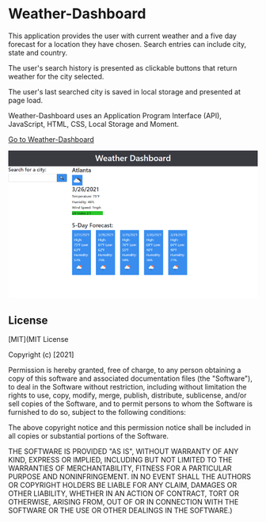 # Weather-Dashboard

This application provides the user with current weather and a five day forecast for a location they have chosen.  Search entries can include city, state and country.

The user's search history is presented as clickable buttons that return weather for the city selected.

The user's last searched city is saved in local storage and presented at page load.

Weather-Dashboard uses an Application Program Interface (API), JavaScript, HTML, CSS, Local Storage and Moment.

[Go to Weather-Dashboard](https://xr7tsi.github.io/Weather-Dashboard/)

![work day scheduler demo](./assets/Weather-Dashboard.png)

## License
[MIT](MIT License

Copyright (c) [2021]

Permission is hereby granted, free of charge, to any person obtaining a copy
of this software and associated documentation files (the "Software"), to deal
in the Software without restriction, including without limitation the rights
to use, copy, modify, merge, publish, distribute, sublicense, and/or sell
copies of the Software, and to permit persons to whom the Software is
furnished to do so, subject to the following conditions:

The above copyright notice and this permission notice shall be included in all
copies or substantial portions of the Software.

THE SOFTWARE IS PROVIDED "AS IS", WITHOUT WARRANTY OF ANY KIND, EXPRESS OR
IMPLIED, INCLUDING BUT NOT LIMITED TO THE WARRANTIES OF MERCHANTABILITY,
FITNESS FOR A PARTICULAR PURPOSE AND NONINFRINGEMENT. IN NO EVENT SHALL THE
AUTHORS OR COPYRIGHT HOLDERS BE LIABLE FOR ANY CLAIM, DAMAGES OR OTHER
LIABILITY, WHETHER IN AN ACTION OF CONTRACT, TORT OR OTHERWISE, ARISING FROM,
OUT OF OR IN CONNECTION WITH THE SOFTWARE OR THE USE OR OTHER DEALINGS IN THE
SOFTWARE.)